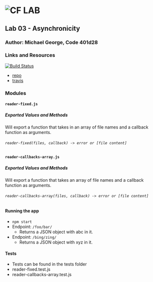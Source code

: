 ![CF](http://i.imgur.com/7v5ASc8.png) LAB
=================================================

## Lab 03 - Asynchronicity

### Author: Michael George, Code 401d28

### Links and Resources
[![Build Status](https://travis-ci.com/michaelageorge/03-async.svg?branch=master)](https://travis-ci.com/michaelageorge/03-async)

* [repo](https://github.com/michaelageorge/03-async)
* [travis]((https://travis-ci.com/michaelageorge/03-async))

### Modules

#### `reader-fixed.js`
##### Exported Values and Methods
Will export a function that takes in an array of file names and a callback function as arguments.
###### `reader-fixed(files, callback) -> error or [file content]`

#### `reader-callbacks-array.js`
##### Exported Values and Methods
Will export a function that takes an array of file names and a callback function as arguments.
###### `reader-callbacks-array(files, callback) -> error or [file content]`

#### Running the app
* `npm start`
* Endpoint: `/foo/bar/`
  * Returns a JSON object with abc in it.
* Endpoint: `/bing/zing/`
  * Returns a JSON object with xyz in it.

#### Tests
* Tests can be found in the tests folder
* reader-fixed.test.js
* reader-callbacks-array.test.js

